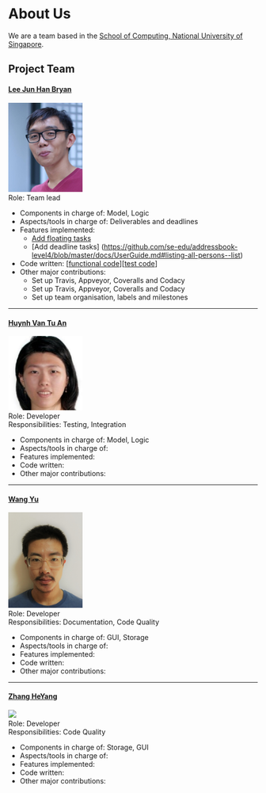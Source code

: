 # About Us

We are a team based in the [School of Computing, National University of Singapore](http://www.comp.nus.edu.sg).

## Project Team

#### [Lee Jun Han Bryan](https://github.com/bryanleejh)<br>
<img src="images/BryanLee.png" width="150"><br>
Role: Team lead <br>
* Components in charge of: Model, Logic
* Aspects/tools in charge of: Deliverables and deadlines <br>
* Features implemented:
   * [Add floating tasks](https://github.com/se-edu/addressbook-level4/blob/master/docs/UserGuide.md#listing-all-persons--list)
   * [Add deadline tasks]
(https://github.com/se-edu/addressbook-level4/blob/master/docs/UserGuide.md#listing-all-persons--list)
* Code written: [[functional code](https://github.com/CS2103JAN2017-F12-B4/main/blob/master/collated/main/A0146738U.md)][[test code](https://github.com/CS2103JAN2017-F12-B4/main/blob/master/collated/test/A0146738U.md)]
* Other major contributions:
   * Set up Travis, Appveyor, Coveralls and Codacy
   * Set up Travis, Appveyor, Coveralls and Codacy
   * Set up team organisation, labels and milestones

-----

#### [Huynh Van Tu An](https://github.com/arishuynhvan)<br>
<img src="images/Arishuynhvan.png" width="150"><br>
Role: Developer <br>
Responsibilities: Testing, Integration<br>
* Components in charge of: Model, Logic
* Aspects/tools in charge of:
* Features implemented:
* Code written:
* Other major contributions:

-----

#### [Wang Yu](https://github.com/WangYu-g)<br>
<img src="images/WangYu-g.png" width="150"><br>
Role: Developer <br>
Responsibilities: Documentation, Code Quality<br>
* Components in charge of: GUI, Storage
* Aspects/tools in charge of:
* Features implemented:
* Code written:
* Other major contributions:

-----

#### [Zhang HeYang](https://github.com/zhypaul)<br>
<img src="https://avatars2.githubusercontent.com/u/25544025?v=3&s=460" width="150"><br>
Role: Developer <br>
Responsibilities: Code Quality <br>
* Components in charge of: Storage, GUI
* Aspects/tools in charge of:
* Features implemented:
* Code written:
* Other major contributions:

